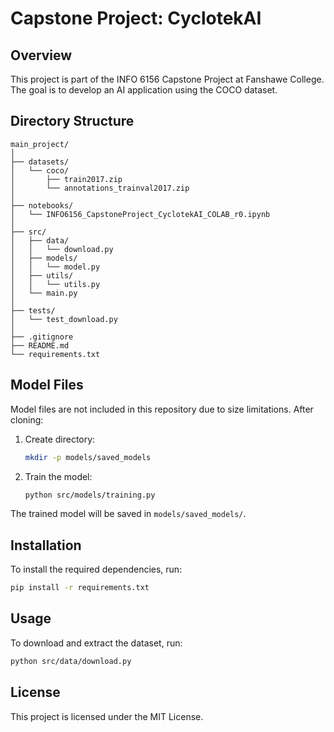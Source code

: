 # Capstone Project: CyclotekAI

## Overview
This project is part of the INFO 6156 Capstone Project at Fanshawe College. The goal is to develop an AI application using the COCO dataset.

## Directory Structure
```
main_project/
│
├── datasets/
│   └── coco/
│       ├── train2017.zip
│       └── annotations_trainval2017.zip
│
├── notebooks/
│   └── INFO6156_CapstoneProject_CyclotekAI_COLAB_r0.ipynb
│
├── src/
│   ├── data/
│   │   └── download.py
│   ├── models/
│   │   └── model.py
│   ├── utils/
│   │   └── utils.py
│   └── main.py
│
├── tests/
│   └── test_download.py
│
├── .gitignore
├── README.md
└── requirements.txt
```

## Model Files
Model files are not included in this repository due to size limitations. After cloning:

1. Create directory:
   ```bash
   mkdir -p models/saved_models
   ```

2. Train the model:
   ```bash
   python src/models/training.py
   ```

The trained model will be saved in `models/saved_models/`.

## Installation
To install the required dependencies, run:
```sh
pip install -r requirements.txt
```

## Usage
To download and extract the dataset, run:
```sh
python src/data/download.py
```

## License
This project is licensed under the MIT License.
